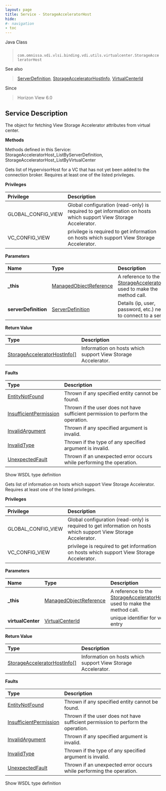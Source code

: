 ```yaml
---
layout: page
title: Service - StorageAcceleratorHost
hide:
#- navigation
- toc
---
```








Java Class
> ` com.omnissa.vdi.vlsi.binding.vdi.utils.virtualcenter.StorageAcceleratorHost`

See also
> [ServerDefinition](vdi.utils.Certificate.ServerDefinition.md), [StorageAcceleratorHostInfo](vdi.utils.virtualcenter.StorageAcceleratorHost.StorageAcceleratorHostInfo.md), [VirtualCenterId](vdi.entity.VirtualCenterId.md)

Since
> Horizon View 6.0





## Service Description

The object for fetching View Storage Accelerator attributes from virtual center.

**Methods**

Methods defined in this Service:
StorageAcceleratorHost_ListByServerDefinition, StorageAcceleratorHost_ListByVirtualCenter




Gets list of HypervisorHost for a VC that has not yet been added to the connection broker. Requires at least one of the listed privileges.

**Privileges**

Privilege | Description
:---|:---
GLOBAL_CONFIG_VIEW|  Global configuration (read-only) is required to get information on hosts which support View Storage Accelerator.
VC_CONFIG_VIEW|  privilege is required to get information on hosts which support View Storage Accelerator.



**Parameters**

 Name | Type | Description
:---|:---|:---
**_this**| [ManagedObjectReference](vmodl.ManagedObjectReference.md)|  A reference to the [StorageAcceleratorHost](vdi.utils.virtualcenter.StorageAcceleratorHost.md) used to make the method call.
**serverDefinition**| [ServerDefinition](vdi.utils.Certificate.ServerDefinition.md)|  Details (ip, user, password, etc.) needed to connect to a server.




**Return Value**

Type | Description
:---|:---
[StorageAcceleratorHostInfo[]](vdi.utils.virtualcenter.StorageAcceleratorHost.StorageAcceleratorHostInfo.md)| Information on hosts which support View Storage Accelerator.



**Faults**

Type | Description
:---|:---
[EntityNotFound](vdi.fault.EntityNotFound.md)| Thrown if any specified entity cannot be found.
[InsufficientPermission](vdi.fault.InsufficientPermission.md)| Thrown if the user does not have sufficient permission to perform the operation.
[InvalidArgument](vdi.fault.InvalidArgument.md)| Thrown if any specified argument is invalid.
[InvalidType](vdi.fault.InvalidType.md)| Thrown if the type of any specified argument is invalid.
[UnexpectedFault](vdi.fault.UnexpectedFault.md)| Thrown if an unexpected error occurs while performing the operation.

Show WSDL type definition







Gets list of information on hosts which support View Storage Accelerator. Requires at least one of the listed privileges.

**Privileges**

Privilege | Description
:---|:---
GLOBAL_CONFIG_VIEW|  Global configuration (read-only) is required to get information on hosts which support View Storage Accelerator.
VC_CONFIG_VIEW|  privilege is required to get information on hosts which support View Storage Accelerator.



**Parameters**

 Name | Type | Description
:---|:---|:---
**_this**| [ManagedObjectReference](vmodl.ManagedObjectReference.md)|  A reference to the [StorageAcceleratorHost](vdi.utils.virtualcenter.StorageAcceleratorHost.md) used to make the method call.
**virtualCenter**| [VirtualCenterId](vdi.entity.VirtualCenterId.md)|  unique identifier for vc entry




**Return Value**

Type | Description
:---|:---
[StorageAcceleratorHostInfo[]](vdi.utils.virtualcenter.StorageAcceleratorHost.StorageAcceleratorHostInfo.md)| Information on hosts which support View Storage Accelerator.



**Faults**

Type | Description
:---|:---
[EntityNotFound](vdi.fault.EntityNotFound.md)| Thrown if any specified entity cannot be found.
[InsufficientPermission](vdi.fault.InsufficientPermission.md)| Thrown if the user does not have sufficient permission to perform the operation.
[InvalidArgument](vdi.fault.InvalidArgument.md)| Thrown if any specified argument is invalid.
[InvalidType](vdi.fault.InvalidType.md)| Thrown if the type of any specified argument is invalid.
[UnexpectedFault](vdi.fault.UnexpectedFault.md)| Thrown if an unexpected error occurs while performing the operation.

Show WSDL type definition












 
